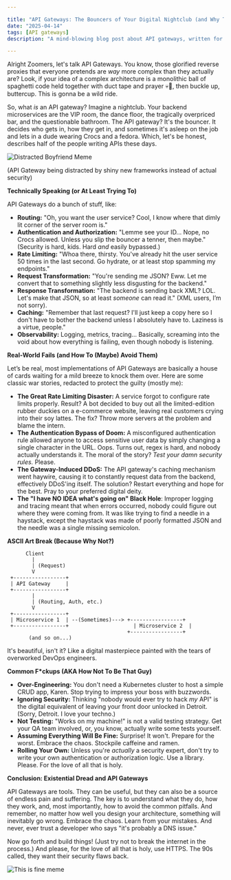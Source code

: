 ```yaml
---

title: "API Gateways: The Bouncers of Your Digital Nightclub (and Why They Sometimes Let the Wrong People In)"
date: "2025-04-14"
tags: [API gateways]
description: "A mind-blowing blog post about API gateways, written for chaotic Gen Z engineers. Prepare for existential dread."

---
```


Alright Zoomers, let's talk API Gateways. You know, those glorified reverse proxies that everyone pretends are *way* more complex than they actually are? Look, if your idea of a complex architecture is a monolithic ball of spaghetti code held together with duct tape and prayer 💀🙏, then buckle up, buttercup. This is gonna be a wild ride.

So, what *is* an API gateway? Imagine a nightclub. Your backend microservices are the VIP room, the dance floor, the tragically overpriced bar, and the questionable bathroom. The API gateway? It's the bouncer. It decides who gets in, how they get in, and sometimes it's asleep on the job and lets in a dude wearing Crocs and a fedora. Which, let's be honest, describes half of the people writing APIs these days.

![Distracted Boyfriend Meme](https://i.imgflip.com/30b5xt.jpg)

(API Gateway being distracted by shiny new frameworks instead of actual security)

**Technically Speaking (or At Least Trying To)**

API Gateways do a bunch of stuff, like:

*   **Routing:** "Oh, you want the user service? Cool, I know where that dimly lit corner of the server room is."
*   **Authentication and Authorization:** "Lemme see your ID... Nope, no Crocs allowed. Unless you slip the bouncer a tenner, then maybe." (Security is hard, kids. Hard *and* easily bypassed.)
*   **Rate Limiting:** "Whoa there, thirsty. You've already hit the user service 50 times in the last second. Go hydrate, or at least stop spamming my endpoints."
*   **Request Transformation:** "You're sending me JSON? Eww. Let me convert that to something slightly less disgusting for the backend."
*   **Response Transformation:** "The backend is sending back XML? LOL. Let's make that JSON, so at least *someone* can read it." (XML users, I’m not sorry).
*   **Caching:** "Remember that last request? I'll just keep a copy here so I don't have to bother the backend unless I absolutely have to. Laziness is a virtue, people."
*   **Observability:** Logging, metrics, tracing... Basically, screaming into the void about how everything is failing, even though nobody is listening.

**Real-World Fails (and How To (Maybe) Avoid Them)**

Let’s be real, most implementations of API Gateways are basically a house of cards waiting for a mild breeze to knock them over. Here are some classic war stories, redacted to protect the guilty (mostly me):

*   **The Great Rate Limiting Disaster:** A service forgot to configure rate limits properly. Result? A bot decided to buy out all the limited-edition rubber duckies on a e-commerce website, leaving real customers crying into their soy lattes. The fix? Throw more servers at the problem and blame the intern.
*   **The Authentication Bypass of Doom:** A misconfigured authentication rule allowed anyone to access sensitive user data by simply changing a single character in the URL. Oops. Turns out, regex is hard, and nobody actually understands it. The moral of the story? *Test your damn security rules.* Please.
*   **The Gateway-Induced DDoS:** The API gateway's caching mechanism went haywire, causing it to constantly request data from the backend, effectively DDoS'ing itself. The solution? Restart everything and hope for the best. Pray to your preferred digital deity.
*   **The "I have NO IDEA what's going on" Black Hole**: Improper logging and tracing meant that when errors occurred, nobody could figure out where they were coming from. It was like trying to find a needle in a haystack, except the haystack was made of poorly formatted JSON and the needle was a single missing semicolon.

**ASCII Art Break (Because Why Not?)**

```
      Client
        |
        | (Request)
        V
 +-----------------+
 | API Gateway     |
 +-----------------+
        |
        | (Routing, Auth, etc.)
        V
 +-----------------+
 | Microservice 1  | --(Sometimes)---> +-----------------+
 +-----------------+                     | Microservice 2  |
                                       +-----------------+
       (and so on...)
```

It's beautiful, isn't it? Like a digital masterpiece painted with the tears of overworked DevOps engineers.

**Common F*ckups (AKA How Not To Be That Guy)**

*   **Over-Engineering:** You don't need a Kubernetes cluster to host a simple CRUD app, Karen. Stop trying to impress your boss with buzzwords.
*   **Ignoring Security:** Thinking "nobody would ever try to hack *my* API" is the digital equivalent of leaving your front door unlocked in Detroit. (Sorry, Detroit. I love your techno.)
*   **Not Testing:** "Works on my machine!" is not a valid testing strategy. Get your QA team involved, or, you know, actually write some tests yourself.
*   **Assuming Everything Will Be Fine:** Surprise! It won't. Prepare for the worst. Embrace the chaos. Stockpile caffeine and ramen.
*   **Rolling Your Own:** Unless you're *actually* a security expert, don't try to write your own authentication or authorization logic. Use a library. Please. For the love of all that is holy.

**Conclusion: Existential Dread and API Gateways**

API Gateways are tools. They can be useful, but they can also be a source of endless pain and suffering. The key is to understand what they do, how they work, and, most importantly, how to avoid the common pitfalls. And remember, no matter how well you design your architecture, something will inevitably go wrong. Embrace the chaos. Learn from your mistakes. And never, ever trust a developer who says "it's probably a DNS issue."

Now go forth and build things! (Just try not to break the internet in the process.) And please, for the love of all that is holy, use HTTPS. The 90s called, they want their security flaws back.

![This is fine meme](https://i.kym-cdn.com/photos/images/newsfeed/002/395/260/8f6.jpg)
